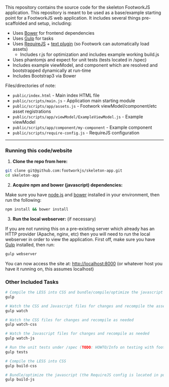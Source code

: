 This repository contains the source code for the skeleton FootworkJS application. This repository is meant to be used as a base/example starting point for a FootworkJS web application. It includes several things pre-scaffolded and setup, including:

* Uses [Bower](http://bower.io/) for frontend dependencies
* Uses [Gulp](http://gulpjs.com/) for tasks
* Uses [RequireJS](http://requirejs.org/) + [text plugin](https://github.com/requirejs/text) (so Footwork can automatically load assets)
  * Includes r.js for optimization and includes example working build.js
* Uses phantomjs and expect for unit tests (tests located in /spec)
* Includes example viewModel, and component which are resolved and bootstrapped dynamically at run-time
* Includes Bootstrap3 via Bower

Files/directories of note:

* ```public/index.html``` - Main index HTML file
* ```public/scripts/main.js``` - Application main starting module
* ```public/scripts/app/assets.js``` - Footwork viewModel/component/etc asset registrations
* ```public/scripts/app/viewModel/ExampleViewModel.js``` - Example viewModel
* ```public/scripts/app/component/my-component``` - Example component
* ```public/scripts/require-config.js``` - RequireJS configuration

------

### Running this code/website

1) **Clone the repo from here:**

```bash
git clone git@github.com:footworkjs/skeleton-app.git
cd skeleton-app
```

2) **Acquire npm and bower (javascript) dependencies:**

Make sure you have [node.js](http://nodejs.org/) and [bower](http://bower.io/) installed in your environment, then run the following:

```bash
npm install && bower install
```

3) **Run the local webserver:** (if necessary)

If you are not running this on a pre-existing server which already has an HTTP provider (Apache, nginx, etc) then you will need to run the local webserver in order to view the application. First off, make sure you have [Gulp](http://gulpjs.com) installed, then run:

```bash
gulp webserver
```

You can now access the site at: [http://localhost:8000](http://localhost:8000) (or whatever host you have it running on, this assumes localhost)

### Other Included Tasks

```bash
# Compile the LESS into CSS and bundle/compile/optimize the javascript
gulp
```

```bash
# Watch the CSS and Javascript files for changes and recompile the assets as needed
gulp watch

# Watch the CSS files for changes and recompile as needed
gulp watch-css

# Watch the Javascript files for changes and recompile as needed
gulp watch-js
```

```bash
# Run the unit tests under /spec (TODO: HOWTO/Info on testing with footwork)
gulp tests
```

```bash
# Compile the LESS into CSS
gulp build-css
```

```bash
# Bundle/optimize the javascript (the RequireJS config is located in public/scripts/require-config.js)
gulp build-js
```
